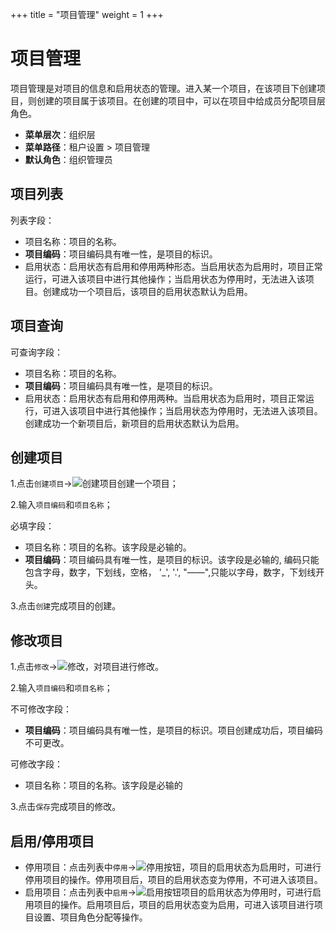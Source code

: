 ﻿+++
title = "项目管理"
weight = 1
+++

# 项目管理

项目管理是对项目的信息和启用状态的管理。进入某一个项目，在该项目下创建项目，则创建的项目属于该项目。在创建的项目中，可以在项目中给成员分配项目层角色。

  - **菜单层次**：组织层
  - **菜单路径**：租户设置 > 项目管理
  - **默认角色**：组织管理员

## 项目列表

列表字段：

- 项目名称：项目的名称。
- **项目编码**：项目编码具有唯一性，是项目的标识。
- 启用状态：启用状态有启用和停用两种形态。当启用状态为启用时，项目正常运行，可进入该项目中进行其他操作；当启用状态为停用时，无法进入该项目。创建成功一个项目后，该项目的启用状态默认为启用。

## 项目查询

可查询字段：

- 项目名称：项目的名称。
- **项目编码**：项目编码具有唯一性，是项目的标识。
- 启用状态：启用状态有启用和停用两种。当启用状态为启用时，项目正常运行，可进入该项目中进行其他操作；当启用状态为停用时，无法进入该项目。创建成功一个新项目后，新项目的启用状态默认为启用。

## 创建项目

1.点击`创建项目`→![创建项目](/docs/user-guide/system-configuration/tenant/image/创建项目.png)创建一个项目；

2.输入`项目编码`和`项目名称`；

必填字段：

- 项目名称：项目的名称。该字段是必输的。
- **项目编码**：项目编码具有唯一性，是项目的标识。该字段是必输的, 编码只能包含字母，数字，下划线，空格， '_', '.', "——",只能以字母，数字，下划线开头。

3.点击`创建`完成项目的创建。

## 修改项目

1.点击`修改`→![修改](/docs/user-guide/system-configuration/tenant/image/修改.png)，对项目进行修改。

2.输入`项目编码`和`项目名称`；

不可修改字段：

- **项目编码**：项目编码具有唯一性，是项目的标识。项目创建成功后，项目编码不可更改。

可修改字段：

- 项目名称：项目的名称。该字段是必输的

3.点击`保存`完成项目的修改。

## 启用/停用项目

- 停用项目：点击列表中`停用`→![停用按钮](/docs/user-guide/system-configuration/tenant/image/停用按钮.png)，项目的启用状态为启用时，可进行停用项目的操作。停用项目后，项目的启用状态变为停用，不可进入该项目。
- 启用项目：点击列表中`启用`→![启用按钮](/docs/user-guide/system-configuration/tenant/image/启用按钮.png)项目的启用状态为停用时，可进行启用项目的操作。启用项目后，项目的启用状态变为启用，可进入该项目进行项目设置、项目角色分配等操作。
